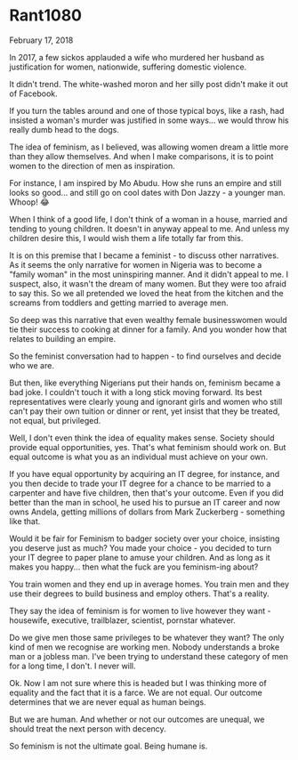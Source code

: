 # Rant1080


February 17, 2018

In 2017, a few sickos applauded a wife who murdered her husband as justification for women, nationwide, suffering domestic violence.

It didn't trend. The white-washed moron and her silly post didn't make it out of Facebook.

If you turn the tables around and one of those typical boys, like a rash, had insisted a woman's murder was justified in some ways... we would throw his really dumb head to the dogs. 

The idea of feminism, as I believed, was allowing women dream a little more than they allow themselves. And when I make comparisons, it is to point women to the direction of men as inspiration.

For instance, I am inspired by Mo Abudu. How she runs an empire and still looks so good... and still go on cool dates with Don Jazzy - a younger man. Whoop! 😂 

When I think of a good life, I don't think of a woman in a house, married and tending to young children. It doesn't in anyway appeal to me. And unless my children desire this, I would wish them a life totally far from this. 

It is on this premise that I became a feminist - to discuss other narratives. As it seems the only narrative for women in Nigeria was to become a "family woman" in the most uninspiring manner. And it didn't appeal to me. I suspect, also, it wasn't the dream of many women. But they were too afraid to say this. So we all pretended we loved the heat from the kitchen and the screams from toddlers and getting married to average men.

So deep was this narrative that even wealthy female businesswomen would tie their success to cooking at dinner for a family. And you wonder how that relates to building an empire.

So the feminist conversation had to happen - to find ourselves and decide who we are.

But then, like everything Nigerians put their hands on, feminism became a bad joke. I couldn't touch it with a long stick moving forward. Its best representatives were clearly young and ignorant girls and women who still can't pay their own tuition or dinner or rent, yet insist that they be treated, not equal, but privileged.

Well, I don't even think the idea of equality makes sense. Society should provide equal opportunities, yes. That's what feminism should work on. But equal outcome is what you as an individual must achieve on your own.

If you have equal opportunity by acquiring an IT degree, for instance, and you then decide to trade your IT degree for a chance to be married to a carpenter and have five children, then that's your outcome. Even if you did better than the man in school, he used his to pursue an IT career and now owns Andela, getting millions of dollars from Mark Zuckerberg - something like that.

Would it be fair for Feminism to badger society over your choice, insisting you deserve just as much? You made your choice - you decided to turn your IT degree to paper plane to amuse your children. And as long as it makes you happy... then what the fuck are you feminism-ing about?

You train women and they end up in average homes. You train men and they use their degrees to build business and employ others. That's a reality. 

They say the idea of feminism is for women to live however they want - housewife, executive, trailblazer, scientist, pornstar whatever.

Do we give men those same privileges to be whatever they want? The only kind of men we recognise are working men. Nobody understands a broke man or a jobless man. I've been trying to understand these category of men for a long time, I don't. I never will.

Ok. Now I am not sure where this is headed but I was thinking more of equality and the fact that it is a farce. We are not equal. Our outcome determines that we are never equal as human beings. 

But we are human. And whether or not our outcomes are unequal, we should treat the next person with decency.

So feminism is not the ultimate goal. Being humane is.